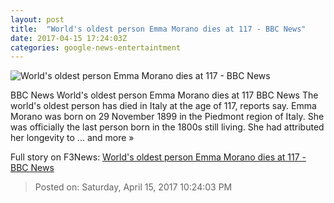 ```yaml
---
layout: post
title:  "World's oldest person Emma Morano dies at 117 - BBC News"
date: 2017-04-15 17:24:03Z
categories: google-news-entertaintment
---
```


![World's oldest person Emma Morano dies at 117 - BBC News](https://ichef.bbci.co.uk/news/1024/cpsprodpb/126BF/production/_95655457_mediaitem95654962.jpg)

BBC News World's oldest person Emma Morano dies at 117 BBC News The world's oldest person has died in Italy at the age of 117, reports say. Emma Morano was born on 29 November 1899 in the Piedmont region of Italy. She was officially the last person born in the 1800s still living. She had attributed her longevity to ... and more »


Full story on F3News: [World's oldest person Emma Morano dies at 117 - BBC News](http://www.f3nws.com/n/QmSqSH)

> Posted on: Saturday, April 15, 2017 10:24:03 PM
